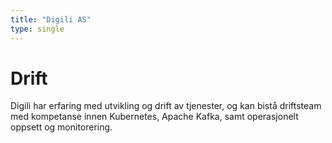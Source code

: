 ```yaml
---
title: "Digili AS"
type: single
---
```


# Drift

Digili har erfaring med utvikling og drift av tjenester, og kan bistå driftsteam med kompetanse innen Kubernetes, Apache Kafka, samt operasjonelt oppsett og monitorering.

